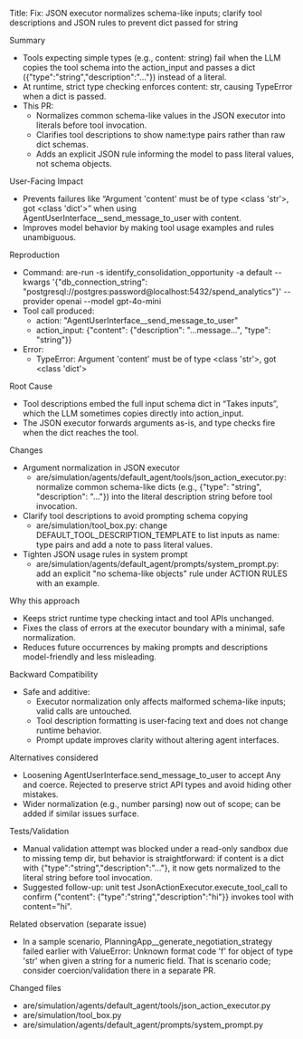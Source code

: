 Title: Fix: JSON executor normalizes schema-like inputs; clarify tool descriptions and JSON rules to prevent dict passed for string

Summary
- Tools expecting simple types (e.g., content: string) fail when the LLM copies the tool schema into the action_input and passes a dict ({"type":"string","description":"..."}) instead of a literal.
- At runtime, strict type checking enforces content: str, causing TypeError when a dict is passed.
- This PR:
  - Normalizes common schema-like values in the JSON executor into literals before tool invocation.
  - Clarifies tool descriptions to show name:type pairs rather than raw dict schemas.
  - Adds an explicit JSON rule informing the model to pass literal values, not schema objects.

User-Facing Impact
- Prevents failures like “Argument 'content' must be of type <class 'str'>, got <class 'dict'>” when using AgentUserInterface__send_message_to_user with content.
- Improves model behavior by making tool usage examples and rules unambiguous.

Reproduction
- Command: are-run -s identify_consolidation_opportunity -a default --kwargs '{"db_connection_string": "postgresql://postgres:password@localhost:5432/spend_analytics"}' --provider openai --model gpt-4o-mini
- Tool call produced:
  - action: "AgentUserInterface__send_message_to_user"
  - action_input: {"content": {"description": "…message…", "type": "string"}}
- Error:
  - TypeError: Argument 'content' must be of type <class 'str'>, got <class 'dict'>

Root Cause
- Tool descriptions embed the full input schema dict in “Takes inputs”, which the LLM sometimes copies directly into action_input.
- The JSON executor forwards arguments as-is, and type checks fire when the dict reaches the tool.

Changes
- Argument normalization in JSON executor
  - are/simulation/agents/default_agent/tools/json_action_executor.py: normalize common schema-like dicts (e.g., {"type": "string", "description": "..."}) into the literal description string before tool invocation.
- Clarify tool descriptions to avoid prompting schema copying
  - are/simulation/tool_box.py: change DEFAULT_TOOL_DESCRIPTION_TEMPLATE to list inputs as name: type pairs and add a note to pass literal values.
- Tighten JSON usage rules in system prompt
  - are/simulation/agents/default_agent/prompts/system_prompt.py: add an explicit "no schema-like objects" rule under ACTION RULES with an example.

Why this approach
- Keeps strict runtime type checking intact and tool APIs unchanged.
- Fixes the class of errors at the executor boundary with a minimal, safe normalization.
- Reduces future occurrences by making prompts and descriptions model-friendly and less misleading.

Backward Compatibility
- Safe and additive:
  - Executor normalization only affects malformed schema-like inputs; valid calls are untouched.
  - Tool description formatting is user-facing text and does not change runtime behavior.
  - Prompt update improves clarity without altering agent interfaces.

Alternatives considered
- Loosening AgentUserInterface.send_message_to_user to accept Any and coerce. Rejected to preserve strict API types and avoid hiding other mistakes.
- Wider normalization (e.g., number parsing) now out of scope; can be added if similar issues surface.

Tests/Validation
- Manual validation attempt was blocked under a read-only sandbox due to missing temp dir, but behavior is straightforward: if content is a dict with {"type":"string","description":"…"}, it now gets normalized to the literal string before tool invocation.
- Suggested follow-up: unit test JsonActionExecutor.execute_tool_call to confirm {"content": {"type":"string","description":"hi"}} invokes tool with content="hi".

Related observation (separate issue)
- In a sample scenario, PlanningApp__generate_negotiation_strategy failed earlier with ValueError: Unknown format code 'f' for object of type 'str' when given a string for a numeric field. That is scenario code; consider coercion/validation there in a separate PR.

Changed files
- are/simulation/agents/default_agent/tools/json_action_executor.py
- are/simulation/tool_box.py
- are/simulation/agents/default_agent/prompts/system_prompt.py

